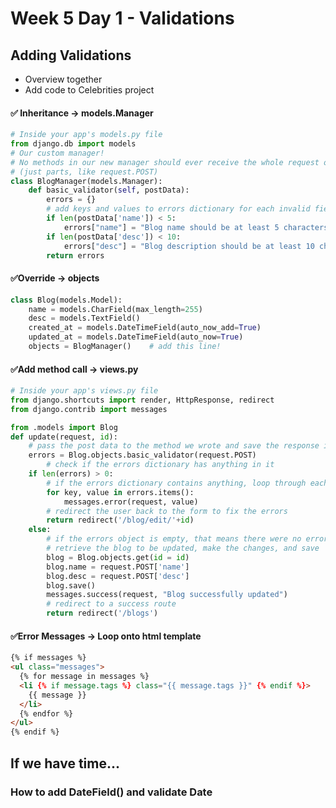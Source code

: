 # Week 5 Day 1 - Validations

## Adding Validations

- Overview together
- Add code to Celebrities project

#### :white_check_mark: Inheritance -> models.Manager

```python
# Inside your app's models.py file
from django.db import models
# Our custom manager!
# No methods in our new manager should ever receive the whole request object as an argument!
# (just parts, like request.POST)
class BlogManager(models.Manager):
    def basic_validator(self, postData):
        errors = {}
        # add keys and values to errors dictionary for each invalid field
        if len(postData['name']) < 5:
            errors["name"] = "Blog name should be at least 5 characters"
        if len(postData['desc']) < 10:
            errors["desc"] = "Blog description should be at least 10 characters"
        return errors
```

#### :white_check_mark:Override -> objects

```python
class Blog(models.Model):
    name = models.CharField(max_length=255)
    desc = models.TextField()
    created_at = models.DateTimeField(auto_now_add=True)
    updated_at = models.DateTimeField(auto_now=True)
    objects = BlogManager()    # add this line!
```

#### :white_check_mark:Add method call -> views.py

```python
# Inside your app's views.py file
from django.shortcuts import render, HttpResponse, redirect
from django.contrib import messages

from .models import Blog
def update(request, id):
    # pass the post data to the method we wrote and save the response in a variable called errors
    errors = Blog.objects.basic_validator(request.POST)
        # check if the errors dictionary has anything in it
    if len(errors) > 0:
        # if the errors dictionary contains anything, loop through each key-value pair and make a flash message
        for key, value in errors.items():
            messages.error(request, value)
        # redirect the user back to the form to fix the errors
        return redirect('/blog/edit/'+id)
    else:
        # if the errors object is empty, that means there were no errors!
        # retrieve the blog to be updated, make the changes, and save
        blog = Blog.objects.get(id = id)
        blog.name = request.POST['name']
        blog.desc = request.POST['desc']
        blog.save()
        messages.success(request, "Blog successfully updated")
        # redirect to a success route
        return redirect('/blogs')
```

#### :white_check_mark:Error Messages -> Loop onto html template

```html
{% if messages %}
<ul class="messages">
  {% for message in messages %}
  <li {% if message.tags %} class="{{ message.tags }}" {% endif %}>
    {{ message }}
  </li>
  {% endfor %}
</ul>
{% endif %}
```
## If we have time...
### How to add DateField() and validate Date